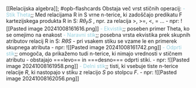 [[Relacijska algebra]]; #opb-flashcards 
Obstaja več vrst stičnih operacij:
	<font color="#92cddc">- Stik Theta</font>;; Med relacijama R in S vrne n-terice, ki zadoščajo predikatu F kartezijskega produkta R in S: $R\theta_F S$ , npr. za relacija >, >=, <, = ... 
		- npr: ![[Pasted image 20241008161616.png]]
	<font color="#92cddc">- Ekvistik</font>;; poseben primer Theta, ko se omejimo na enakost
	<font color="#92cddc">- Naravni stik</font>;; posebna vrsta ekvistika prek skupnih atributov relacij R in S: $R\theta S$
		- pri vsakem stiku se vzame le en primerek skupnega atributa
		- npr: ![[Pasted image 20241008161742.png]]
	<font color="#92cddc">- Odprti stik</font>;; omogoča, da prikažemo tudi n-terice, ki nimajo vrednosti v stičnem atributu - obstajajo ===levo== in ===desno=== odprti stiki.
		- npr: ![[Pasted image 20241008161958.png]]
	<font color="#92cddc">- Delni stik</font>;; tisti, ki vsebuje tiste n-terice relacije $R$, ki nastopajo v stiku z relacijo $S$ po stolpcu $F$.
		- npr: ![[Pasted image 20241008162056.png]]